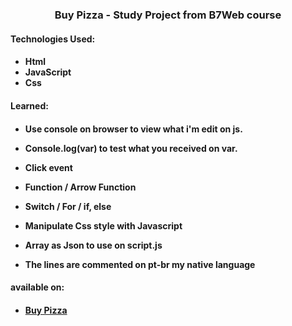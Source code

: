 # <h3 align = "center">Buy Pizza - Study Project from B7Web course</h3>

<h4 align="left">Technologies Used:<h4>

- Html 
- JavaScript
- Css

<h4 align="left">Learned:<h4>

- Use console on browser to view what i'm edit on js. 
- Console.log(var) to test what you received on var.
- Click event
- Function / Arrow Function
- Switch / For / if, else  
- Manipulate Css style with Javascript
- Array as Json to use on script.js

- The lines are commented on pt-br my native language

<h4 align="left">available on:<h4>

- [Buy Pizza](https://mauriciocd7.github.io/B7_buyPizza_Js/src/) 